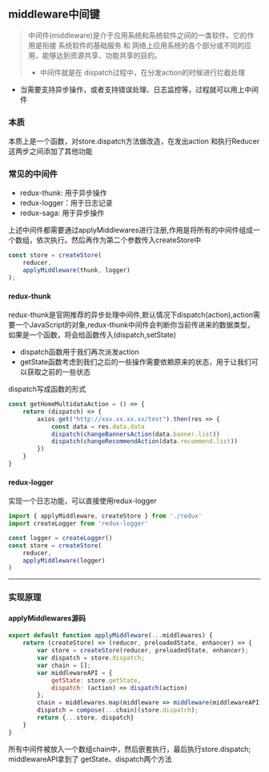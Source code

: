 ## middleware中间键

> 中间件(middleware)是介于应用系统和系统软件之间的一类软件。它的作用是衔接 系统软件的基础服务 和 网络上应用系统的各个部分或不同的应用，能够达到资源共享、功能共享的目的。
> - 中间件就是在 dispatch过程中，在分发action的时候进行拦截处理

- 当需要支持异步操作，或者支持错误处理、日志监控等，过程就可以用上中间件

### 本质
本质上是一个函数，对store.dispatch方法做改造，在发出action 和执行Reducer这两步之间添加了其他功能

### 常见的中间件
- redux-thunk: 用于异步操作
- redux-logger：用于日志记录
- redux-saga: 用于异步操作

上述中间件都需要通过applyMiddlewares进行注册,作用是将所有的中间件组成一个数组，依次执行。然后再作为第二个参数传入createStore中
```jsx
const store = createStore(
    reducer,
    applyMiddleware(thunk, logger)
);
```

#### redux-thunk
redux-thunk是官网推荐的异步处理中间件,默认情况下dispatch(action),action需要一个JavaScript的对象,redux-thunk中间件会判断你当前传进来的数据类型，如果是一个函数，将会给函数传入(dispatch,setState)

- dispatch函数用于我们再次派发action
- getState函数考虑到我们之后的一些操作需要依赖原来的状态，用于让我们可以获取之前的一些状态

dispatch写成函数的形式
```jsx
const getHomeMultidataAction = () => {
    return (dispatch) => {
        axios.get("http://xxx.xx.xx.xx/test").then(res => {
            const data = res.data.data
            dispatch(changeBannersAction(data.banner.list))
            dispatch(changeRecommendAction(data.recommend.list))
        })
    }
}
```

#### redux-logger
实现一个日志功能，可以直接使用redux-logger
```jsx
import { applyMiddleware, createStore } from './redux'
import createLogger from 'redux-logger'

const logger = createLogger()
const store = createStore(
    reducer,
    applyMiddleware(logger)
)
```
---

### 实现原理
#### applyMiddlewares源码
```jsx
export default function applyMiddleware(...middlewares) {
    return (createStore) => (reducer, preloadedState, enhancer) => {
        var store = createStore(reducer, preloadedState, enhancer);
        var dispatch = store.dispatch;
        var chain = [];
        var middlewareAPI = {
            getState: store.getState,
            dispatch: (action) => dispatch(action)
        };
        chain = middlewares.map(middleware => middleware(middlewareAPI));
        dispatch = compose(...chain)(store.dispatch);
        return {...store, dispatch}
    }
}
```
所有中间件被放入一个数组chain中，然后嵌套执行，最后执行store.dispatch; middlewareAPI拿到了 getState、dispatch两个方法